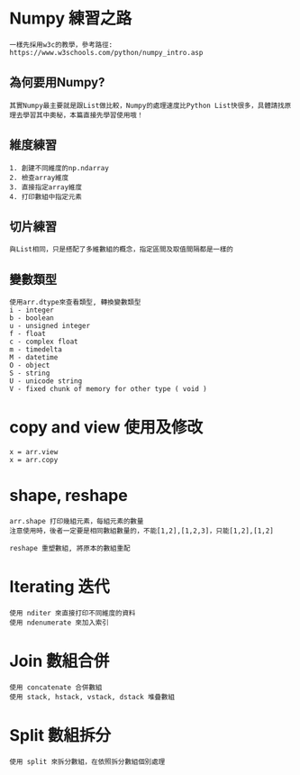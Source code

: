 # Numpy 練習之路
    一樣先採用w3c的教學，參考路徑: https://www.w3schools.com/python/numpy_intro.asp
    
## 為何要用Numpy?
    其實Numpy最主要就是跟List做比較，Numpy的處理速度比Python List快很多，具體請找原理去學習其中奧秘，本篇直接先學習使用哦！

## 維度練習
    1. 創建不同維度的np.ndarray
    2. 檢查array維度
    3. 直接指定array維度
    4. 打印數組中指定元素

## 切片練習
    與List相同，只是搭配了多維數組的概念，指定區間及取值間隔都是一樣的

## 變數類型
    使用arr.dtype來查看類型, 轉換變數類型
    i - integer
    b - boolean
    u - unsigned integer
    f - float
    c - complex float
    m - timedelta
    M - datetime
    O - object
    S - string
    U - unicode string
    V - fixed chunk of memory for other type ( void )

# copy and view 使用及修改
    x = arr.view
    x = arr.copy

# shape, reshape
    arr.shape 打印幾組元素，每組元素的數量
    注意使用時，後者一定要是相同數組數量的，不能[1,2],[1,2,3]，只能[1,2],[1,2]
    
    reshape 重塑數組, 將原本的數組重配

# Iterating 迭代
    使用 nditer 來直接打印不同維度的資料
    使用 ndenumerate 來加入索引

# Join 數組合併
    使用 concatenate 合併數組
    使用 stack, hstack, vstack, dstack 堆疊數組

# Split 數組拆分
    使用 split 來拆分數組，在依照拆分數組個別處理